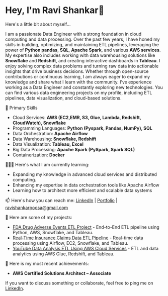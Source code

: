 # Hey, I'm Ravi Shankar👋

Here's a little bit about myself...

I am a passionate Data Engineer with a strong foundation in cloud computing and data processing. Over the past few years, I have honed my skills in building, optimizing, and maintaining ETL pipelines, leveraging the power of **Python pandas**, **SQL**, **Apache Spark**, and various **AWS services**. My expertise also includes working with data warehousing solutions like **Snowflake** and **Redshift**, and creating interactive dashboards in **Tableau**. I enjoy solving complex data problems and turning raw data into actionable insights that drive business decisions. Whether through open-source contributions or continuous learning, I am always eager to expand my knowledge and share what I learn with the community. I’ve experience working as a Data Engineer and constantly exploring new technologies. You can find various data engineering projects on my profile, including ETL pipelines, data visualization, and cloud-based solutions.

💬 Primary Skills

- Cloud Services: **AWS (EC2,EMR, S3, Glue, Lambda, Redshift, CloudWatch), Snowflake**
- Programming Languages: **Python (Pyspark, Pandas, NumPy), SQL**
- Data Orchestration: **Apache Airflow**
- Data Warehousing: **Snowflake, Redshift**
- Data Visualization: **Tableau, Excel**
- Big Data Processing: **Apache Spark (PySpark, Spark SQL)**
- Containerization: **Docker**

🧑🏻‍🏫 Here's what  I am currently learning:
- Expanding my knowledge in advanced cloud services and distributed computing.
- Enhancing my expertise in data orchestration tools like Apache Airflow
- Learning how to architect more efficient and scalable data systems

📫 Here's how you can reach me: [LinkedIn](http://www.linkedin.com/in/ravi-shankar-p-r-a2a51a200) | [Portfolio](https://ravishankarpoosa.wixsite.com/portfolio) | ravishankarpoosa@gmail.com

🤘 Here are some of my projects:
- [FDA Drug Adverse Events ETL Project](https://github.com/ravishankar324/FDA-Drug-Adverse-events-ETL-Project) - End-to-End ETL pipeline using Python, AWS, Snowflake, and Tableau.
- [Real-Time Insurance Claims Data ETL Pipeline](https://github.com/ravishankar324/Real-Time-Insurance-claims-Data-ETL-Pipeline) - Real-time data processing using Airflow, EC2, Snowflake, and Tableau.
- [YouTube Data Analysis ETL Using AWS Cloud Services](https://github.com/ravishankar324/Youtube-Data-Analysis-ETL-Using-AWS-Cloud-Services) - ETL and data analytics using AWS Glue, Redshift, and Tableau.

📝 Here is my most recent achievements:
- **AWS Certified Solutions Architect – Associate**

If you want to discuss something or collaborate, feel free to ping me on [LinkedIn](http://www.linkedin.com/in/ravi-shankar-p-r-a2a51a200).


<!---
ravishankar324/ravishankar324 is a ✨ special ✨ repository because its `README.md` (this file) appears on your GitHub profile.
You can click the Preview link to take a look at your changes.
--->
